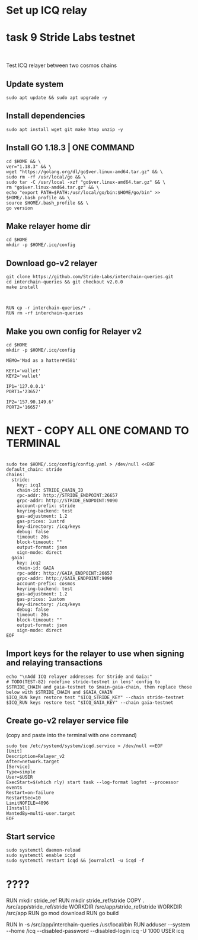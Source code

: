 # Set up ICQ relay
# task 9 Stride Labs testnet
<br>

Test ICQ relayer between two cosmos chains

## Update system
```
sudo apt update && sudo apt upgrade -y
```

## Install dependencies
```
sudo apt install wget git make htop unzip -y
```
## Install GO 1.18.3 | ONE COMMAND
```
cd $HOME && \
ver="1.18.3" && \
wget "https://golang.org/dl/go$ver.linux-amd64.tar.gz" && \
sudo rm -rf /usr/local/go && \
sudo tar -C /usr/local -xzf "go$ver.linux-amd64.tar.gz" && \
rm "go$ver.linux-amd64.tar.gz" && \
echo "export PATH=$PATH:/usr/local/go/bin:$HOME/go/bin" >> $HOME/.bash_profile && \
source $HOME/.bash_profile && \
go version
```
## Make relayer home dir
```
cd $HOME
mkdir -p $HOME/.icq/config
```
## Download go-v2 relayer
```
git clone https://github.com/Stride-Labs/interchain-queries.git
cd interchain-queries && git checkout v2.0.0
make install
 
```
```

RUN cp -r interchain-queries/* .
RUN rm -rf interchain-queries
```
## Make you own config for Relayer v2
```
cd $HOME
mkdir -p $HOME/.icq/config
     
MEMO='Mad as a hatter#4581'
     
KEY1='wallet'
KEY2='wallet'
     
IP1='127.0.0.1'
PORT1='23657'

IP2='157.90.149.6'
PORT2='16657'
```
# NEXT - COPY ALL ONE COMAND TO TERMINAL
```

sudo tee $HOME/.icq/config/config.yaml > /dev/null <<EOF
default_chain: stride
chains:
  stride:
    key: icq1
    chain-id: STRIDE_CHAIN_ID
    rpc-addr: http://STRIDE_ENDPOINT:26657
    grpc-addr: http://STRIDE_ENDPOINT:9090
    account-prefix: stride
    keyring-backend: test
    gas-adjustment: 1.2
    gas-prices: 1ustrd
    key-directory: /icq/keys
    debug: false
    timeout: 20s
    block-timeout: ""
    output-format: json
    sign-mode: direct
  gaia:
    key: icq2
    chain-id: GAIA
    rpc-addr: http://GAIA_ENDPOINT:26657
    grpc-addr: http://GAIA_ENDPOINT:9090
    account-prefix: cosmos
    keyring-backend: test
    gas-adjustment: 1.2
    gas-prices: 1uatom
    key-directory: /icq/keys
    debug: false
    timeout: 20s
    block-timeout: ""
    output-format: json
    sign-mode: direct
EOF
```

## Import  keys for the relayer to use when signing and relaying transactions
   ```
echo "\nAdd ICQ relayer addresses for Stride and Gaia:"
# TODO(TEST-82) redefine stride-testnet in lens' config to $STRIDE_CHAIN and gaia-testnet to $main-gaia-chain, then replace those below with $STRIDE_CHAIN and $GAIA_CHAIN
$ICQ_RUN keys restore test "$ICQ_STRIDE_KEY" --chain stride-testnet
$ICQ_RUN keys restore test "$ICQ_GAIA_KEY" --chain gaia-testnet
```

## Create go-v2 relayer service file
 (copy and paste into the terminal with one command)
```
sudo tee /etc/systemd/system/icqd.service > /dev/null <<EOF
[Unit]
Description=Relayer_v2
After=network.target
[Service]
Type=simple
User=$USER
ExecStart=$(which rly) start task --log-format logfmt --processor events
Restart=on-failure
RestartSec=10
LimitNOFILE=4096
[Install]
WantedBy=multi-user.target
EOF
```

## Start service
```
sudo systemctl daemon-reload
sudo systemctl enable icqd
sudo systemctl restart icqd && journalctl -u icqd -f
```




# ????
RUN mkdir stride_ref
RUN mkdir stride_ref/stride
COPY . /src/app/stride_ref/stride
WORKDIR /src/app/stride_ref/stride
WORKDIR /src/app
RUN go mod download
RUN go build

RUN ln -s /src/app/interchain-queries /usr/local/bin
RUN adduser --system --home /icq --disabled-password --disabled-login icq -U 1000
USER icq
